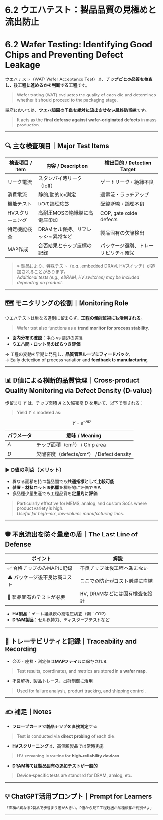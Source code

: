 # 6.2 ウエハテスト：製品品質の見極めと流出防止  
# 6.2 Wafer Testing: Identifying Good Chips and Preventing Defect Leakage

ウエハテスト（WAT: Wafer Acceptance Test）は、**チップごとの品質を検査し、後工程に進めるかを判断する工程**です。  
> Wafer testing (WAT) evaluates the quality of each die and determines whether it should proceed to the packaging stage.

量産においては、**ウエハ起因の不良を絶対に流出させない最終防衛線**です。  
> It acts as the **final defense against wafer-originated defects** in mass production.

---

## 🔍 主な検査項目｜Major Test Items

| 検査項目 / Item | 内容 / Description | 検出目的 / Detection Target |
|----------------|--------------------|-----------------------------|
| リーク電流 | スタンバイ時リーク（Ioff） | ゲートリーク・絶縁不良 |
| 消費電流 | 静的/動的Icc測定 | 過電流・ラッチアップ |
| 機能テスト | I/Oの論理応答 | 配線断線・論理不良 |
| HVスクリーニング | 高耐圧MOSの絶縁膜に高電圧印加 | COP, gate oxide defects |
| 特定機能検査 | DRAMセル保持、リフレッシュ異常など | 製品固有の欠陥検出 |
| MAP作成 | 合否結果とチップ座標の記録 | パッケージ選別、トレーサビリティ確保 |

> ※ 製品により、特殊テスト（e.g., embedded DRAM, HVスイッチ）が追加されることがあります。  
> *Additional tests (e.g., eDRAM, HV switches) may be included depending on product.*

---

## 🗺️ モニタリングの役割｜Monitoring Role

ウエハテストは単なる選別に留まらず、**工程の傾向監視にも活用される**。  
> Wafer test also functions as a **trend monitor for process stability**.

- **面内分布の確認**：中心 vs 周辺の差異  
- **ウエハ間・ロット間のばらつき評価**

→ 工程の変動を早期に発見し、**品質管理ループにフィードバック**。  
→ Early detection of process variation and **feedback to manufacturing**.

---

## 📊 D値による横断的品質管理｜Cross-product Quality Monitoring via Defect Density (D-value)

歩留まり $Y$ は、チップ面積 $A$ と欠陥密度 $D$ を用いて、以下で表される：  
> Yield $Y$ is modeled as:

$$
Y = e^{-AD}
$$

| パラメータ | 意味 / Meaning |
|------------|----------------|
| $A$        | チップ面積（cm²） / Chip area |
| $D$        | 欠陥密度（defects/cm²） / Defect density |

### ▶ D値の利点（メリット）

- 異なる面積を持つ製品間でも**共通指標として比較可能**
- **装置・材料ロットの影響**を横断的に評価できる
- 多品種少量生産でも工程品質を**定量的に評価**

> Particularly effective for MEMS, analog, and custom SoCs where product variety is high.  
> *Useful for high-mix, low-volume manufacturing lines.*

---

## 🛡️ 不良流出を防ぐ量産の盾｜The Last Line of Defense

| ポイント | 解説 |
|----------|------|
| ✅ 合格チップのみMAPに記録 | 不良チップは後工程へ進まない |
| ⚠️ パッケージ後不良は高コスト | ここでの防止がコスト削減に直結 |
| 🧪 製品固有のテストが必要 | HV, DRAMなどには固有検査を設計 |

- **HV製品**：ゲート絶縁膜の高電圧検査（例：COP）  
- **DRAM製品**：セル保持力、ディスターブテストなど

---

## 🧾 トレーサビリティと記録｜Traceability and Recording

- 合否・座標・測定値は**MAPファイル**に保存される  
> Test results, coordinates, and metrics are stored in a **wafer map**.

- 不良解析、製品トレース、出荷制御に活用  
> Used for failure analysis, product tracking, and shipping control.

---

## ✍️ 補足｜Notes

- **プローブカードで製品チップを直接測定**する  
> Test is conducted via **direct probing** of each die.

- **HVスクリーニング**は、高信頼製品では常時実施  
> HV screening is routine for **high-reliability devices**.

- **DRAM等では製品固有の追加テストが一般的**  
> Device-specific tests are standard for DRAM, analog, etc.

---

## 💡 ChatGPT活用プロンプト｜Prompt for Learners

```markdown
「面積が異なる2製品で歩留まり差が大きい。D値から見て工程起因か品種依存か判別せよ」
```

---
